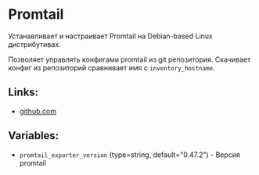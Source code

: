 # Promtail

Устанавливает и настраивает Promtail на Debian-based Linux дистрибутивах.

Позволяет управлять конфигами promtail из git репозитория.
Скачивает конфиг из репозиторий сравнивает имя с `inventory_hostname`.

## Links:
* [github.com](https://github.com/grafana/loki)


## Variables:
* `promtail_exporter_version` (type=string, default="0.47.2") - Версия promtail
